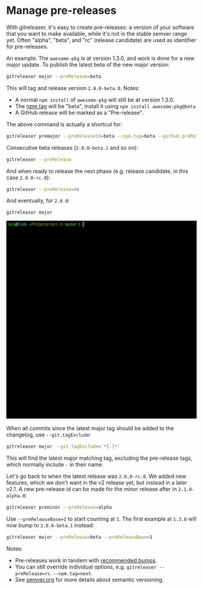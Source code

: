 # Manage pre-releases

With gitreleaser, it's easy to create pre-releases: a version of your software that you want to make available, while
it's not in the stable semver range yet. Often "alpha", "beta", and "rc" (release candidate) are used as identifier for
pre-releases.

An example. The `awesome-pkg` is at version 1.3.0, and work is done for a new major update. To publish the latest beta
of the new major version:

```bash
gitreleaser major --preRelease=beta
```

This will tag and release version `2.0.0-beta.0`. Notes:

- A normal `npm install` of `awesome-pkg` will still be at version 1.3.0.
- The [npm tag][1] will be "beta", install it using `npm install awesome-pkg@beta`
- A GitHub release will be marked as a "Pre-release".

The above command is actually a shortcut for:

```bash
gitreleaser premajor --preReleaseId=beta --npm.tag=beta --github.preRelease
```

Consecutive beta releases (`2.0.0-beta.1` and so on):

```bash
gitreleaser --preRelease
```

And when ready to release the next phase (e.g. release candidate, in this case `2.0.0-rc.0`):

```bash
gitreleaser --preRelease=rc
```

And eventually, for `2.0.0`:

```bash
gitreleaser major
```

<img src="./assets/gitreleaser-prerelease.gif?raw=true" height="524">

When all commits since the latest major tag should be added to the changelog, use `--git.tagExclude`:

```bash
gitreleaser major --git.tagExclude='*[-]*'
```

This will find the latest major matching tag, excluding the pre-release tags, which normally include `-` in their name.

Let's go back to when the latest release was `2.0.0-rc.0`. We added new features, which we don't want in the v2 release
yet, but instead in a later v2.1. A new pre-release id can be made for the minor release after in `2.1.0-alpha.0`:

```bash
gitreleaser preminor --preRelease=alpha
```

Use `--preReleaseBase=1` to start counting at `1`. The first example at `1.3.0` will now bump to `2.0.0-beta.1` instead:

```bash
gitreleaser major --preRelease=beta --preReleaseBase=1
```

Notes:

- Pre-releases work in tandem with [recommended bumps][2].
- You can still override individual options, e.g. `gitreleaser --preRelease=rc --npm.tag=next`.
- See [semver.org][3] for more details about semantic versioning.

[1]: https://docs.npmjs.com/cli/dist-tag
[2]: https://github.com/gitreleaser/conventional-changelog
[3]: http://semver.org
